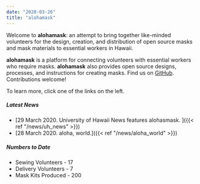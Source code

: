 ```yaml
---
date: "2020-03-26"
title: "alohamask"
---
```


Welcome to **alohamask**: an attempt to bring together like-minded volunteers for the design, creation, and distribution of open source masks and mask materials to essential workers in Hawaii.

**alohamask** is a platform for connecting volunteers with essential workers who require masks. **alohamask** also provides open source designs, processes, and instructions for creating masks. Find us on [GitHub](https://github.com/alohamask). Contributions welcome!

To learn more, click one of the links on the left. 

##### Latest News

* [29 March 2020. University of Hawaii News features alohasmask. ]({{< ref "/news/uh_news" >}})
* [28 March 2020. aloha, world.]({{< ref "/news/aloha_world" >}})

##### Numbers to Date

* Sewing Volunteers - 17
* Delivery Volunteers - 7
* Mask Kits Produced - 200
